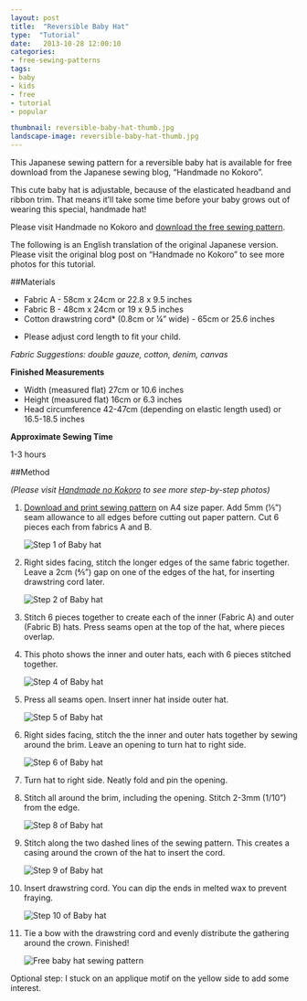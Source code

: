 ```yaml
---
layout: post
title:  "Reversible Baby Hat"
type:  "Tutorial"
date:   2013-10-28 12:00:10
categories:
- free-sewing-patterns
tags:
- baby
- kids
- free
- tutorial
- popular

thumbnail: reversible-baby-hat-thumb.jpg
landscape-image: reversible-baby-hat-thumb.jpg
---
```


This Japanese sewing pattern for a reversible baby hat is available for free download from the Japanese sewing blog,
“Handmade no Kokoro”.

This cute baby hat is adjustable, because of the elasticated headband and ribbon trim. That means it’ll take some time
before your baby grows out of wearing this special, handmade hat!

Please visit Handmade no Kokoro and [download the free sewing pattern](http://handmadenokokoro.web.fc2.com/katagami/pdf/017_tulip_hat.pdf).

The following is an English translation of the original Japanese version. Please visit the original blog post on
“Handmade no Kokoro” to see more photos for this tutorial.

##Materials

- Fabric A - 58cm x 24cm or 22.8 x 9.5 inches
- Fabric B - 48cm x 24cm or 19 x 9.5 inches
- Cotton drawstring cord* (0.8cm or ¼” wide) - 65cm or 25.6 inches
* Please adjust cord length to fit your child.

*Fabric Suggestions: double gauze, cotton, denim, canvas*

**Finished Measurements**

- Width (measured flat) 27cm or 10.6 inches
- Height (measured flat) 16cm or 6.3 inches
- Head circumference 42-47cm (depending on elastic length used) or 16.5-18.5 inches

**Approximate Sewing Time**

1-3 hours

##Method 

*(Please visit [Handmade no Kokoro](http://handmadenokokoro.web.fc2.com/katagami/017.html) to see more step-by-step photos)*

1. [Download and print sewing pattern](http://handmadenokokoro.web.fc2.com/katagami/pdf/017_tulip_hat.pdf) on A4 size paper. Add 5mm (⅕”) seam allowance to all edges before cutting out paper
pattern. Cut 6 pieces each from fabrics A and B.

	![Step 1 of Baby hat](/img/2013/10/Step-1-free-baby-hat-sewing-pattern-reversible-adjustable-thumb.jpg "Step 1 of Baby hat")

2. Right sides facing, stitch the longer edges of the same fabric together. Leave a 2cm (⅘”) gap on one of the edges of the hat, for inserting drawstring cord later.

	![Step 2 of Baby hat](/img/2013/10/Step-2-free-baby-hat-sewing-pattern-reversible-adjustable-thumb.jpg "Step 2 of Baby hat")

3. Stitch 6 pieces together to create each of the inner (Fabric A) and outer (Fabric B) hats. Press seams open at the
top of the hat, where pieces overlap.

4. This photo shows the inner and outer hats, each with 6 pieces stitched together.

	![Step 4 of Baby hat](/img/2013/10/Step-4-free-baby-hat-sewing-pattern-reversible-adjustable-thumb.jpg "Step 4 of Baby hat")

5. Press all seams open. Insert inner hat inside outer hat.

	![Step 5 of Baby hat](/img/2013/10/Step-5-free-baby-hat-sewing-pattern-reversible-adjustable-thumb.jpg "Step 5 of Baby hat")

6. Right sides facing, stitch the the inner and outer hats together by sewing around the brim. Leave an opening to turn
hat to right side.

	![Step 6 of Baby hat](/img/2013/10/Step-6-free-baby-hat-sewing-pattern-reversible-adjustable-thumb.jpg "Step 6 of Baby hat")

7. Turn hat to right side. Neatly fold and pin the opening.

8. Stitch all around the brim, including the opening. Stitch 2-3mm (1/10”) from the edge.

	![Step 8 of Baby hat](/img/2013/10/Step-8-free-baby-hat-sewing-pattern-reversible-adjustable-thumb.jpg "Step 8 of Baby hat")

9. Stitch along the two dashed lines of the sewing pattern. This creates a casing around the crown of the hat to insert
the cord.

	![Step 9 of Baby hat](/img/2013/10/Step-9-free-baby-hat-sewing-pattern-reversible-adjustable-thumb.jpg "Step 9 of Baby hat")

10. Insert drawstring cord. You can dip the ends in melted wax to prevent fraying.

	![Step 10 of Baby hat](/img/2013/10/Step-10-free-baby-hat-sewing-pattern-reversible-adjustable-thumb.jpg "Step 10 of Baby hat")

12. Tie a bow with the drawstring cord and evenly distribute the gathering around the crown. Finished!

	![Free baby hat sewing pattern](/img/2013/10/free-baby-hat-sewing-pattern-reversible-adjustable-pinterest.jpg "Free baby hat sewing pattern")

Optional step: I stuck on an applique motif on the yellow side to add some interest.
